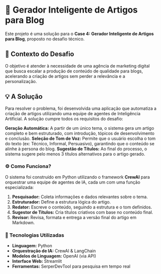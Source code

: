 # 🤖 Gerador Inteligente de Artigos para Blog

Este projeto é uma solução para o **Case 4: Gerador Inteligente de Artigos para Blog**, proposto no desafio técnico.

## 📝 Contexto do Desafio

O objetivo é atender à necessidade de uma agência de marketing digital que busca escalar a produção de conteúdo de qualidade para blogs, acelerando a criação de artigos sem perder a relevância e a personalização.

## 💡 A Solução

Para resolver o problema, foi desenvolvida uma aplicação que automatiza a criação de artigos utilizando uma equipe de agentes de Inteligência Artificial. A solução cumpre todos os requisitos do desafio:

**Geração Automática:** A partir de um único tema, o sistema gera um artigo completo e bem estruturado, com introdução, tópicos de desenvolvimento e conclusão.
**Seleção de Tom de Voz:** Permite que o usuário escolha o tom do texto (ex: Técnico, Informal, Persuasivo), garantindo que o conteúdo se alinhe à persona do blog.
**Sugestão de Títulos:** Ao final do processo, o sistema sugere pelo menos 3 títulos alternativos para o artigo gerado.

### ⚙️ Como Funciona?

O sistema foi construído em Python utilizando o framework **CrewAI** para orquestrar uma equipe de agentes de IA, cada um com uma função especializada:

1.  **Pesquisador:** Coleta informações e dados relevantes sobre o tema.
2.  **Estruturador:** Define a estrutura lógica do artigo.
3.  **Redator:** Escreve o conteúdo, seguindo a estrutura e o tom definidos.
4.  **Sugestor de Títulos:** Cria títulos criativos com base no conteúdo final.
5.  **Revisor:** Revisa, formata e entrega a versão final do artigo em Markdown.

### 🚀 Tecnologias Utilizadas

* **Linguagem:** Python
* **Orquestração de IA:** CrewAI & LangChain
* **Modelos de Linguagem:** OpenAI (via API)
* **Interface Web:** Streamlit
* **Ferramentas:** SerperDevTool para pesquisa em tempo real
